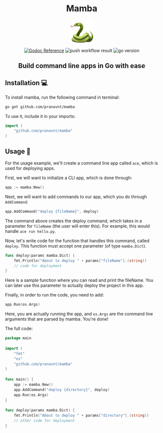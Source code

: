 <h1 align="center">Mamba</h1> 
<p align="center">
    <img src="./.github/mamba.png" width="15%" />
</p>
<div align="center">
<a href="https://pkg.go.dev/github.com/pranavnt/mamba"><img alt="Godoc Reference" src="https://godoc.org/github.com/pranavnt/mamba?status.svg"></a>
<img src="https://github.com/pranavnt/mamba/workflows/Push/badge.svg" alt="push workflow result"/>
<img alt="go version" src="https://img.shields.io/github/go-mod/go-version/pranavnt/mamba"/>
</div>
<h2 align="center">Build command line apps in Go with ease</h2>

## Installation 💻

To install mamba, run the following command in terminal:

```bash
go get github.com/pranavnt/mamba
```

To use it, include it in your imports:

```go
import (
    "github.com/pranavnt/mamba"
)
```

## Usage 📝

For the usage example, we'll create a command line app called `ace`, which is used for deploying apps.

First, we will want to initialize a CLI app, which is done through:

```go
app := mamba.New()
```

Next, we will want to add commands to our app, which you do through `AddCommand`:

```go
app.AddCommand("deploy {fileName}", deploy)
```

The command above creates the deploy command, which takes in a parameter for `fileName` (the user will enter this). For example, this would handle `ace run hello.py`.

Now, let's write code for the function that handles this command, called `deploy`. This function must accept one parameter (of type `mamba.Dict`).

```go
func deploy(params mamba.Dict) {
	fmt.Println("About to deploy " + params["fileName"].(string))
	// code for deployment
}
```

Here is a sample function where you can read and print the fileName. You can later use this parameter to actually deploy the project in this app.

Finally, in order to run the code, you need to add:

```go
app.Run(os.Args)
```

Here, you are actually running the app, and `os.Args` are the command line arguments that are parsed by mamba. You're done!

The full code:

```go
package main

import (
	"fmt"
    "os"
	"github.com/pranavnt/mamba"
)

func main() {
	app := mamba.New()
	app.AddCommand("deploy {directory}", deploy)
	app.Run(os.Args)
}

func deploy(params mamba.Dict) {
	fmt.Println("About to deploy " + params["directory"].(string))
	// other code for deployment
}
```
